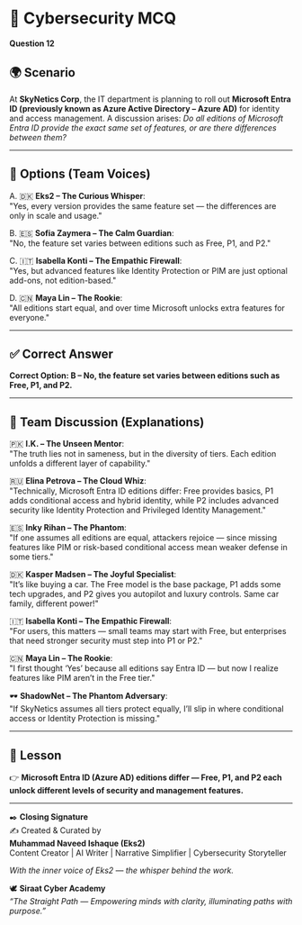 # 🔐 Cybersecurity MCQ

**Question 12**

## 🌍 Scenario
At **SkyNetics Corp**, the IT department is planning to roll out **Microsoft Entra ID (previously known as Azure Active Directory – Azure AD)** for identity and access management. A discussion arises: *Do all editions of Microsoft Entra ID provide the exact same set of features, or are there differences between them?*  

---

## 📝 Options (Team Voices)

A. 🇩🇰 **Eks2 – The Curious Whisper**:  
"Yes, every version provides the same feature set — the differences are only in scale and usage."  

B. 🇪🇸 **Sofia Zaymera – The Calm Guardian**:  
"No, the feature set varies between editions such as Free, P1, and P2."  

C. 🇮🇹 **Isabella Konti – The Empathic Firewall**:  
"Yes, but advanced features like Identity Protection or PIM are just optional add-ons, not edition-based."  

D. 🇨🇳 **Maya Lin – The Rookie**:  
"All editions start equal, and over time Microsoft unlocks extra features for everyone."  

---

## ✅ Correct Answer
**Correct Option: B – No, the feature set varies between editions such as Free, P1, and P2.**

---

## 💬 Team Discussion (Explanations)

🇵🇰 **I.K. – The Unseen Mentor**:  
"The truth lies not in sameness, but in the diversity of tiers. Each edition unfolds a different layer of capability."  

🇷🇺 **Elina Petrova – The Cloud Whiz**:  
"Technically, Microsoft Entra ID editions differ: Free provides basics, P1 adds conditional access and hybrid identity, while P2 includes advanced security like Identity Protection and Privileged Identity Management."  

🇪🇸 **Inky Rihan – The Phantom**:  
"If one assumes all editions are equal, attackers rejoice — since missing features like PIM or risk-based conditional access mean weaker defense in some tiers."  

🇩🇰 **Kasper Madsen – The Joyful Specialist**:  
"It’s like buying a car. The Free model is the base package, P1 adds some tech upgrades, and P2 gives you autopilot and luxury controls. Same car family, different power!"  

🇮🇹 **Isabella Konti – The Empathic Firewall**:  
"For users, this matters — small teams may start with Free, but enterprises that need stronger security must step into P1 or P2."  

🇨🇳 **Maya Lin – The Rookie**:  
"I first thought ‘Yes’ because all editions say Entra ID — but now I realize features like PIM aren’t in the Free tier."  

🕶️ **ShadowNet – The Phantom Adversary**:  
"If SkyNetics assumes all tiers protect equally, I’ll slip in where conditional access or Identity Protection is missing."  

---

## 🌟 Lesson
👉 **Microsoft Entra ID (Azure AD) editions differ — Free, P1, and P2 each unlock different levels of security and management features.**

---

✒️ **Closing Signature**  
✍️ Created & Curated by  
**Muhammad Naveed Ishaque (Eks2)**  
Content Creator | AI Writer | Narrative Simplifier | Cybersecurity Storyteller  

_With the inner voice of Eks2 — the whisper behind the work._  

🕊️ **Siraat Cyber Academy**  
*“The Straight Path — Empowering minds with clarity, illuminating paths with purpose.”*  
